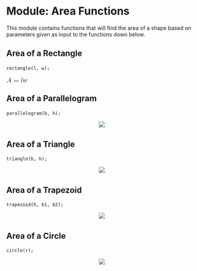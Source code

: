 # Module: Area Functions
This module contains functions that will find the area of a shape based on parameters given as input to the functions down below.

## Area of a Rectangle
```
rectangle(l, w);
```
<html><body>
<style>#img1 { 
align: center;  
}</style>
<div id="img1"><img align="center" src ="https://raw.githubusercontent.com/ChristoffenOSWorks/libalgebra-rs/master/docs/images/area_rect.gif" /></div></body></html>

## Area of a Parallelogram
```
parallelogram(b, h);
```
<div style="text-align:center"><img src ="..." /></div>

## Area of a Triangle
```
triangle(b, h);
```
<div style="text-align:center"><img src ="..." /></div>

## Area of a Trapezoid
```
trapezoid(h, b1, b2);
```
<div style="text-align:center"><img src ="..." /></div>

## Area of a Circle
```
circle(r);
```
<div style="text-align:center"><img src ="..." /></div>
